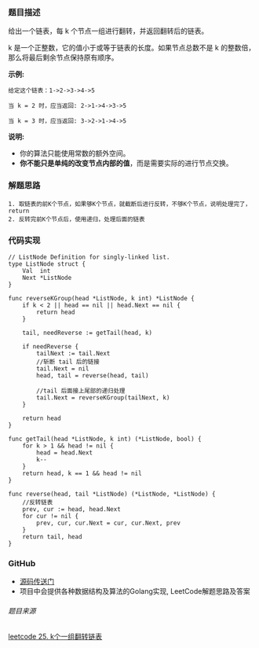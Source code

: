 ### 题目描述
给出一个链表，每 k 个节点一组进行翻转，并返回翻转后的链表。

k 是一个正整数，它的值小于或等于链表的长度。如果节点总数不是 k 的整数倍，那么将最后剩余节点保持原有顺序。

**示例:**
```
给定这个链表：1->2->3->4->5

当 k = 2 时，应当返回: 2->1->4->3->5

当 k = 3 时，应当返回: 3->2->1->4->5
```
**说明:**
- 你的算法只能使用常数的额外空间。
- **你不能只是单纯的改变节点内部的值**，而是需要实际的进行节点交换。

### 解题思路
```
1. 取链表的前K个节点，如果够K个节点，就截断后进行反转，不够K个节点，说明处理完了，return
2. 反转完前K个节点后，使用递归，处理后面的链表
```

### 代码实现
```Golang
// ListNode Definition for singly-linked list.
type ListNode struct {
	Val  int
	Next *ListNode
}

func reverseKGroup(head *ListNode, k int) *ListNode {
	if k < 2 || head == nil || head.Next == nil {
		return head
	}

	tail, needReverse := getTail(head, k)

	if needReverse {
		tailNext := tail.Next
		//斩断 tail 后的链接
		tail.Next = nil
		head, tail = reverse(head, tail)

		//tail 后面接上尾部的递归处理
		tail.Next = reverseKGroup(tailNext, k)
	}

	return head
}

func getTail(head *ListNode, k int) (*ListNode, bool) {
	for k > 1 && head != nil {
		head = head.Next
		k--
	}
	return head, k == 1 && head != nil
}

func reverse(head, tail *ListNode) (*ListNode, *ListNode) {
	//反转链表
	prev, cur := head, head.Next
	for cur != nil {
		prev, cur, cur.Next = cur, cur.Next, prev
	}
	return tail, head
}
```

### GitHub
- [源码传送门](https://github.com/TomorrowWu/golang-algorithms/blob/master/leetcode/0025.reverse-nodes-in-k-group/src/reverse-nodes-in-k-group.go)
- 项目中会提供各种数据结构及算法的Golang实现, LeetCode解题思路及答案

###### 题目来源
[leetcode 25. k个一组翻转链表](https://leetcode-cn.com/problems/reverse-nodes-in-k-group/description/)




